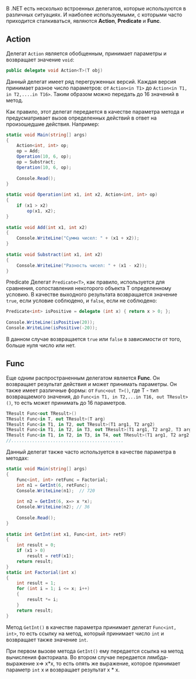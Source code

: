 В .NET есть несколько встроенных делегатов, которые используются в различных ситуациях. И наиболее используемыми, с которыми часто приходится сталкиваться, являются **Action**, **Predicate** и **Func**.

## Action

Делегат `Action` является обобщенным, принимает параметры и возвращает значение `void`:

```c#
public delegate void Action<T>(T obj)
```

Данный делегат имеет ряд перегруженных версий. Каждая версия принимает разное число параметров: от `Action<in T1>` до `Action<in T1, in T2,....in T16>`. Таким образом можно передать до 16 значений в метод.

Как правило, этот делегат передается в качестве параметра метода и предусматривает вызов определенных действий в ответ на произошедшие действия. Например:

```c#
static void Main(string[] args) 
{
    Action<int, int> op;
    op = Add;
    Operation(10, 6, op);
    op = Substract;
    Operation(10, 6, op);
 
    Console.Read();
}
 
static void Operation(int x1, int x2, Action<int, int> op)
{
    if (x1 > x2)
        op(x1, x2);
}
 
static void Add(int x1, int x2)
{
    Console.WriteLine("Сумма чисел: " + (x1 + x2));
}
 
static void Substract(int x1, int x2)
{
    Console.WriteLine("Разность чисел: " + (x1 - x2));
}
```

Predicate
Делегат `Predicate<T>`, как правило, используется для сравнения, сопоставления некоторого объекта T определенному условию. В качестве выходного результата возвращается значение `true`, если условие соблюдено, и `false`, если не соблюдено:

```c#
Predicate<int> isPositive = delegate (int x) { return x > 0; };
 
Console.WriteLine(isPositive(20));
Console.WriteLine(isPositive(-20));
```

В данном случае возвращается `true` или `false` в зависимости от того, больше нуля число или нет.

## Func

Еще одним распространенным делегатом является **Func**. Он возвращает результат действия и может принимать параметры. Он также имеет различные формы: от `Func<out T>()`, где T - тип возвращаемого значения, до `Func<in T1, in T2,...in T16, out TResult>()`, то есть может принимать до 16 параметров.

```c#
TResult Func<out TResult>()
TResult Func<in T, out TResult>(T arg)
TResult Func<in T1, in T2, out TResult>(T1 arg1, T2 arg2)
TResult Func<in T1, in T2, in T3, out TResult>(T1 arg1, T2 arg2, T3 arg3)
TResult Func<in T1, in T2, in T3, in T4, out TResult>(T1 arg1, T2 arg2, T3 arg3, T4 arg4)
//...........................................
```

Данный делегат также часто используется в качестве параметра в методах:

```c#
static void Main(string[] args) 
{
    Func<int, int> retFunc = Factorial;
    int n1 = GetInt(6, retFunc);
    Console.WriteLine(n1);  // 720
     
    int n2 = GetInt(6, x=> x *x);
    Console.WriteLine(n2); // 36
     
    Console.Read();
}
 
static int GetInt(int x1, Func<int, int> retF)
{
    int result = 0;
    if (x1 > 0)
        result = retF(x1);
    return result;
}
static int Factorial(int x)
{
    int result = 1;
    for (int i = 1; i <= x; i++)
    {
        result *= i;
    }
    return result;
}
```

Метод `GetInt()` в качестве параметра принимает делегат `Func<int, int>`, то есть ссылку на метод, который принимает число `int` и возвращает также значение `int`.

При первом вызове метода `GetInt()` ему передается ссылка на метод вычисления факториала. Во втором случае передается лямбда-выражение x=> x*x, то есть опять же выражение, которое принимает параметр `int` x и возвращает результат x * x.